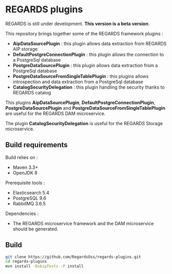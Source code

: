 # REGARDS plugins

REGARDS is still under development. **This version is a beta version**.

This repository brings together some of the REGARDS framework plugins :
* **AipDataSourcePlugin** : this plugin allows data extraction from REGARDS AIP storage
* **DefaultPostgreConnectionPlugin** : this plugin allows the connection to a PostgreSql database
* **PostgreDataSourcePlugin** : this plugin allows data extraction from a PostgreSql database
* **PostgreDataSourceFromSingleTablePlugin** : this plugins allows introspection and data extraction from a PostgreSql database
* **CatalogSecurityDelegation** : this plugin handling the security thanks to REGARDS catalog

This plugins **AipDataSourcePlugin**, **DefaultPostgreConnectionPlugin**, **PostgreDataSourcePlugin** and **PostgreDataSourceFromSingleTablePlugin** are useful for the REGARDS DAM microservice.

The plugin **CatalogSecurityDelegation** is useful for the REGARDS Storage microservice.

## Build requirements

Build relies on :
* Maven 3.3+
* OpenJDK 8

Prerequisite tools :
* Elasticsearch 5.4
* PostgreSQL 9.6
* RabbitMQ 3.6.5

Dependencies : 
* The REGARDS microservice framework and the DAM microservice should be generated.

## Build

```bash
git clone https://github.com/RegardsOss/regards-plugins.git
cd regards-plugins
mvn install -DskipTests -P install
```
